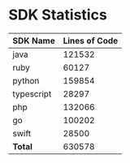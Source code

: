 # SDK Statistics

| SDK Name | Lines of Code |
| -------- | ------------- |
| java | 121532 |
| ruby | 60127 |
| python | 159854 |
| typescript | 28297 |
| php | 132066 |
| go | 100202 |
| swift | 28500 |
| **Total** | 630578 |
